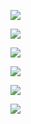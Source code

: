 ![](Pasted%20image%2020250221121101.png)

![](Pasted%20image%2020250221121259.png)

![](Pasted%20image%2020250221121936.png)

![](Pasted%20image%2020250221141215.png)

![](Pasted%20image%2020250221141352.png)

![](Pasted%20image%2020250221141423.png)


